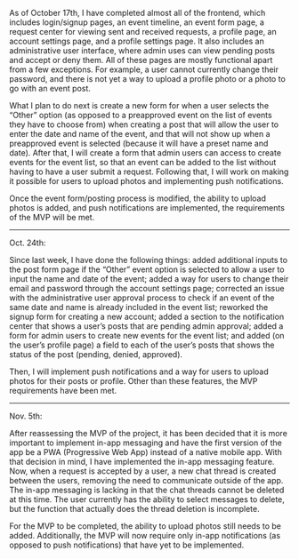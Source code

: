 

As of October 17th, I have completed almost all of the frontend, which includes login/signup pages, an event timeline, an event form page, a request center for viewing sent and received requests, a profile page, an account settings page, and a profile settings page. It also includes an administrative user interface, where admin uses can view pending posts and accept or deny them. All of these pages are mostly functional apart from a few exceptions. For example, a user cannot currently change their password, and there is not yet a way to upload a profile photo or a photo to go with an event post. 
	
What I plan to do next is create a new form for when a user selects the “Other” option (as opposed to a preapproved event on the list of events they have to choose from) when creating a post that will allow the user to enter the date and name of the event, and that will not show up when a preapproved event is selected (because it will have a preset name and date). After that, I will create a form that admin users can access to create events for the event list, so that an event can be added to the list without having to have a user submit a request. Following that, I will work on making it possible for users to upload photos and implementing push notifications.  
	
Once the event form/posting process is modified, the ability to upload photos is added, and push notifications are implemented, the requirements of the MVP will be met. 


__________________________________________________________

Oct. 24th:  

Since last week, I have done the following things: added additional inputs to the post form page if the “Other” event option is selected to allow a user to input the name and date of the event; added a way for users to change their email and password through the account settings page; corrected an issue with the administrative user approval process to check if an event of the same date and name is already included in the event list; reworked the signup form for creating a new account; added a section to the notification center that shows a user’s posts that are pending admin approval; added a form for admin users to create new events for the event list; and added (on the user’s profile page) a field to each of the user’s posts that shows the status of the post (pending, denied, approved). 

Then, I will implement push notifications and a way for users to upload photos for their posts or profile. Other than these features, the MVP requirements have been met. 

__________________________________________________________

Nov. 5th:

After reassessing the MVP of the project, it has been decided that it is more important to implement in-app messaging and have the first version of the app be a PWA (Progressive Web App) instead of a native mobile app. With that decision in mind, I have implemented the in-app messaging feature. Now, when a request is accepted by a user, a new chat thread is created between the users, removing the need to communicate outside of the app. The in-app messaging is lacking in that the chat threads cannot be deleted at this time. The user currently has the ability to select messages to delete, but the function that actually does the thread deletion is incomplete. 

For the MVP to be completed, the ability to upload photos still needs to be added. Additionally, the MVP will now require only in-app notifications (as opposed to push notifications) that have yet to be implemented. 










